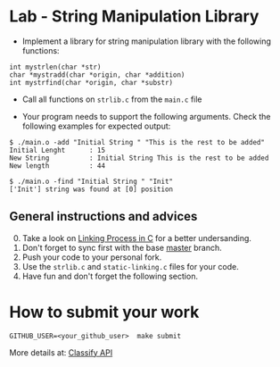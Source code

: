 Lab - String Manipulation Library
=================================

- Implement a library for string manipulation library with the following functions:
```
int mystrlen(char *str)
char *mystradd(char *origin, char *addition)
int mystrfind(char *origin, char *substr)
```

- Call all functions on `strlib.c` from the `main.c` file

- Your program needs to support the following arguments. Check the following examples for expected output:
```
$ ./main.o -add "Initial String " "This is the rest to be added"
Initial Lenght      : 15
New String          : Initial String This is the rest to be added
New length          : 44

$ ./main.o -find "Initial String " "Init"
['Init'] string was found at [0] position
```

General instructions and advices
--------------------------------
0. Take a look on [Linking Process in C](http://talks.obedmr.com/hello-c-world/03-linking.slide#1) for a better undersanding.
1. Don't forget to sync first with the base [master](https://github.com/CodersSquad/ap-labs) branch.
2. Push your code to your personal fork.
3. Use the  `strlib.c` and `static-linking.c` files for your code.
4. Have fun and don't forget the following section.


How to submit your work
=======================
```
GITHUB_USER=<your_github_user>  make submit
```
More details at: [Classify API](../../classify.md)